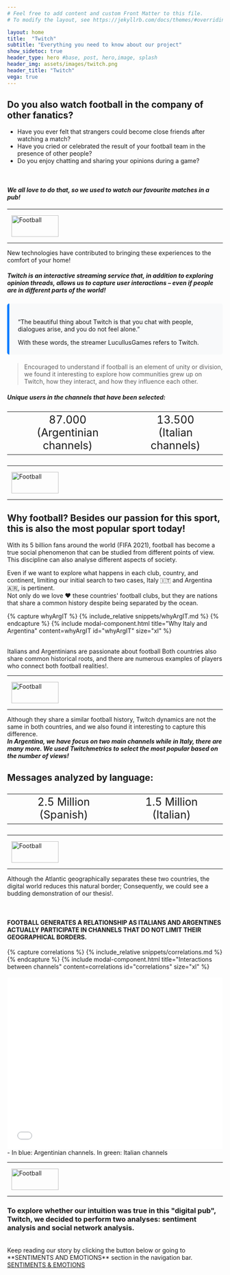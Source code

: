 ```yaml
---
# Feel free to add content and custom Front Matter to this file.
# To modify the layout, see https://jekyllrb.com/docs/themes/#overriding-theme-defaults

layout: home
title:  "Twitch"
subtitle: "Everything you need to know about our project"
show_sidetoc: true
header_type: hero #base, post, hero,image, splash
header_img: assets/images/twitch.png
header_title: "Twitch"
vega: true
---
```


## Do you also watch football in the company of other fanatics?
- Have you ever felt that strangers could become close friends after watching a match?
 - Have you cried or celebrated the result of your football team in the presence of other people?
 - Do you enjoy chatting and sharing your opinions during a game?
<br> 

#### **_We all love to do that, so we used to watch our favourite matches in a pub!_**

<!-- Section separator -->
<div class="d-flex align-items-center my-4">
  <hr class="flex-grow-1">
  <img src="{{ '/assets/images/separator.png' | relative_url }}" alt="Football" style="width: 110px; height: 50px; margin: 0 10px;">
  <hr class="flex-grow-1">
</div>

New technologies have contributed to bringing these experiences to the comfort of your home!<br>
##### **_Twitch_** is an interactive streaming service that, in addition to exploring opinion threads, allows us to capture user interactions – even if people are in different parts of the world!

<!-- interview quote -->
<style>
  .highlight-quote {
    background-color: #f8f9fa;
    border-left: 5px solid #007bff;
    padding: 20px;
    margin: 20px 0;
    border-radius: 5px;
  }
</style>

<div class="container mt-4">
  <div class="highlight-quote">
    <p class="mb-0">“The beautiful thing about Twitch is that you chat with people, dialogues arise, and you do not feel alone.”</p>
    <footer class="blockquote-footer">With these words, the streamer LucullusGames refers to Twitch.</footer>
  </div>
</div>


>Encouraged to understand if football is an element of unity or division, we found it interesting to explore how communities grew up on Twitch, how they interact, and how they influence each other.

<!-- table with statistics -->
#####  Unique users in the channels that have been selected:
<div class="container mt-3">
  <div class="row justify-content-center">
    <div class="col-auto">
      <div class="table-responsive">
        <table class="table table-striped table-bordered table-hover" style="font-size: 25px;">
          <tr>
            <td align=center> 87.000 <br>(Argentinian channels)</td>
            <td align=center> 13.500 <br>(Italian channels)</td>
          </tr>
        </table>
      </div>
    </div>
  </div>
</div>

<!-- Section separator -->
<div class="d-flex align-items-center my-4">
  <hr class="flex-grow-1">
  <img src="{{ '/assets/images/separator.png' | relative_url }}" alt="Football" style="width: 110px; height: 50px; margin: 0 10px;">
  <hr class="flex-grow-1">
</div>

## Why football? Besides our passion for this sport, this is also the most popular sport today!
With its 5 billion fans around the world (FIFA 2021), football has become a true social phenomenon that can be studied from different points of view. This discipline can also analyse different aspects of society.

Even if we want to explore what happens in each club, country, and continent, limiting our initial search to two cases, Italy 🇮🇹 and Argentina 🇦🇷, is pertinent.
<br>Not only do we love ❤️ these countries' football clubs, but they are nations that share a common history despite being separated by the ocean. 

<!-- Button to see historical connections between italy and Argentina -->
<div class="container mt-3">
    <div class="row justify-content-center">
        <div class="col-auto">
            {% capture whyArgIT %}
            {% include_relative snippets/whyArgIT.md %}
            {% endcapture %}
            {% include modal-component.html title="Why Italy and Argentina" content=whyArgIT id="whyArgIT" size="xl" %}
        </div>
    </div>
</div>

<br>Italians and Argentinians are passionate about football 
Both countries also share common historical roots, and there are numerous examples of players who connect both football realities!.

<!-- Section separator -->
<div class="d-flex align-items-center my-4">
  <hr class="flex-grow-1">
  <img src="{{ '/assets/images/separator.png' | relative_url }}" alt="Football" style="width: 110px; height: 50px; margin: 0 10px;">
  <hr class="flex-grow-1">
</div>

Although they share a similar football history, Twitch dynamics are not the same in both countries, and we also found it interesting to capture this difference.<br>
**_In Argentina, we have focus on two main channels while in Italy, there are many more. We used Twitchmetrics to select the most popular based on the number of views!_**
## Messages analyzed by language: 

<!-- table with statistics -->
<div class="container mt-3">
  <div class="row justify-content-center">
    <div class="col-auto">
      <div class="table-responsive">
        <table class="table table-striped table-bordered table-hover" style="font-size: 25px;">
          <tr>
            <td align=center>2.5 Million (Spanish)</td>
            <td align=center> 1.5 Million (Italian)</td>
          </tr>
        </table>
      </div>
    </div>
  </div>
</div>

<!-- Section separator -->
<div class="d-flex align-items-center my-4">
  <hr class="flex-grow-1">
  <img src="{{ '/assets/images/separator.png' | relative_url }}" alt="Football" style="width: 110px; height: 50px; margin: 0 10px;">
  <hr class="flex-grow-1">
</div>

Although the Atlantic geographically separates these two countries, the digital world reduces this natural border; Consequently, we could see a budding demonstration of our thesis!.

<!-- Distance map -->
<div class="container mt-3">
    <div class="row justify-content-center">
        <vegachart schema-url="{{site.baseurl}}/assets/charts/arg_ita.json" style="width: 100%"></vegachart>
    </div>
</div>
<br>   

#### FOOTBALL GENERATES A RELATIONSHIP AS ITALIANS AND ARGENTINES ACTUALLY PARTICIPATE IN CHANNELS THAT DO NOT LIMIT THEIR GEOGRAPHICAL BORDERS.<br>

<!-- Button to see heatmap of interactions -->
<div class="container mt-3">
    <div class="row justify-content-center">
        <div class="col-auto">
            {% capture correlations %}
            {% include_relative snippets/correlations.md %}
            {% endcapture %}
            {% include modal-component.html title="Interactions between channels" content=correlations id="correlations" size="xl" %}
        </div>
    </div>
</div>
<br>

<!-- Pyvis interaction graph -->
<div class="graph-container mt-1">
    <iframe src="{{ '/assets/charts/Correlationcountries.html' | relative_url }}" width="100%" height="400px" frameborder="0" allowfullscreen></iframe>
</div>
 - In blue: Argentinian channels. In green: Italian channels

<!-- Section separator -->
<div class="d-flex align-items-center my-4">
  <hr class="flex-grow-1">
  <img src="{{ '/assets/images/separator.png' | relative_url }}" alt="Football" style="width: 110px; height: 50px; margin: 0 10px;">
  <hr class="flex-grow-1">
</div>

### To explore whether our intuition was true in this "digital pub", Twitch, we decided to perform two analyses: sentiment analysis and social network analysis.
<br>
Keep reading our story by clicking the button below or going to **SENTIMENTS AND EMOTIONS** section in the navigation bar.

<div class="container mt-3">
    <div class="row justify-content-center">
        <div class="col-auto">
            <!-- Button to next section -->
            <a href="sentiment&emotion#Sentiments & Emotions" class="btn btn-primary">SENTIMENTS & EMOTIONS</a>
        </div>
    </div>
</div>